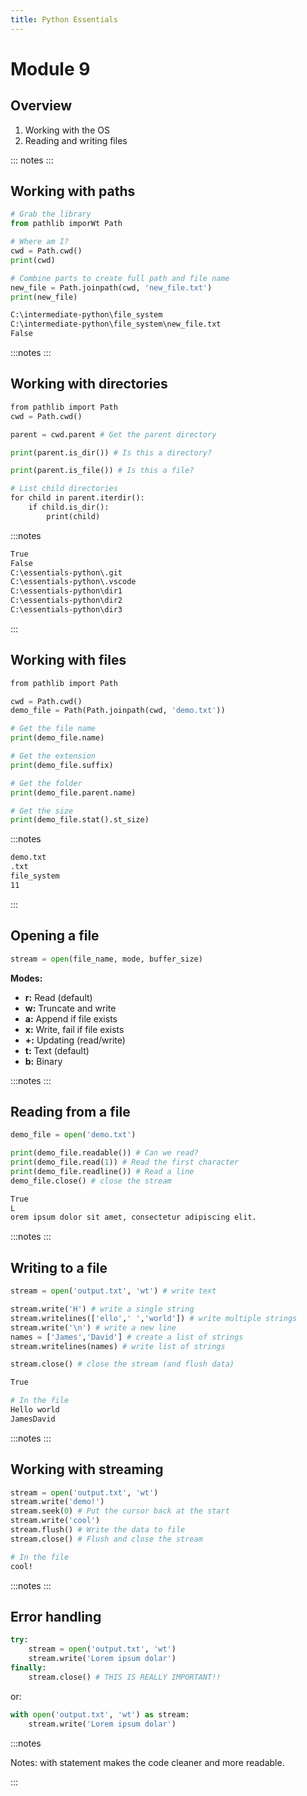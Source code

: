 ```yaml
---
title: Python Essentials
---
```



# Module 9

## Overview

1. Working with the OS
1. Reading and writing files

::: notes
:::

## Working with paths

```python
# Grab the library
from pathlib imporWt Path

# Where am I?
cwd = Path.cwd()
print(cwd)

# Combine parts to create full path and file name
new_file = Path.joinpath(cwd, 'new_file.txt')
print(new_file)
```

```bash
C:\intermediate-python\file_system
C:\intermediate-python\file_system\new_file.txt
False
```

:::notes
:::

## Working with directories

```python
from pathlib import Path
cwd = Path.cwd()

parent = cwd.parent # Get the parent directory

print(parent.is_dir()) # Is this a directory?

print(parent.is_file()) # Is this a file?

# List child directories
for child in parent.iterdir():
    if child.is_dir():
        print(child)
```

:::notes

```bash
True
False
C:\essentials-python\.git
C:\essentials-python\.vscode
C:\essentials-python\dir1
C:\essentials-python\dir2
C:\essentials-python\dir3
```

:::

## Working with files

```python
from pathlib import Path

cwd = Path.cwd()
demo_file = Path(Path.joinpath(cwd, 'demo.txt'))

# Get the file name
print(demo_file.name)

# Get the extension
print(demo_file.suffix)

# Get the folder
print(demo_file.parent.name)

# Get the size
print(demo_file.stat().st_size)
```

:::notes

```bash
demo.txt
.txt
file_system
11
```

:::

## Opening a file

```python
stream = open(file_name, mode, buffer_size)
```

**Modes:**

- **r:** Read (default)
- **w:** Truncate and write
- **a:** Append if file exists
- **x:** Write, fail if file exists
- **+:** Updating (read/write)
- **t:** Text (default)
- **b:** Binary

:::notes
:::

## Reading from a file

```python
demo_file = open('demo.txt')

print(demo_file.readable()) # Can we read?
print(demo_file.read(1)) # Read the first character
print(demo_file.readline()) # Read a line
demo_file.close() # close the stream
```

```bash
True
L
orem ipsum dolor sit amet, consectetur adipiscing elit.
```

:::notes
:::

## Writing to a file

```python
stream = open('output.txt', 'wt') # write text

stream.write('H') # write a single string
stream.writelines(['ello',' ','world'])	# write multiple strings
stream.write('\n') # write a new line
names = ['James','David'] # create a list of strings
stream.writelines(names) # write list of strings 

stream.close() # close the stream (and flush data)
```

```bash
True

# In the file
Hello world
JamesDavid
```

:::notes
:::

## Working with streaming

```python
stream = open('output.txt', 'wt')
stream.write('demo!')
stream.seek(0) # Put the cursor back at the start
stream.write('cool')
stream.flush() # Write the data to file
stream.close() # Flush and close the stream
```

```bash
# In the file
cool!
```

:::notes
:::

## Error handling

```python
try:
	stream = open('output.txt', 'wt')
	stream.write('Lorem ipsum dolar')
finally:
	stream.close() # THIS IS REALLY IMPORTANT!!
```

or:

```python
with open('output.txt', 'wt') as stream:
    stream.write('Lorem ipsum dolar')
```

:::notes

Notes:
with statement makes the code cleaner and more readable.

:::

